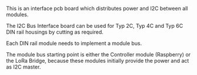 This is an interface pcb board which distributes power and I2C between all modules.

The I2C Bus Interface board can be used for Typ 2C, Typ 4C and Typ 6C
DIN rail housings by cutting as required.

Each DIN rail module needs to implement a module bus.

The module bus starting point is either the Controller module (Raspberry) or the LoRa Bridge,
because these modules initially provide the power and act as I2C master.


